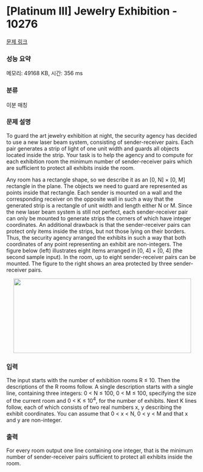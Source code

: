 # [Platinum III] Jewelry Exhibition - 10276 

[문제 링크](https://www.acmicpc.net/problem/10276) 

### 성능 요약

메모리: 49168 KB, 시간: 356 ms

### 분류

이분 매칭

### 문제 설명

<p>To guard the art jewelry exhibition at night, the security agency has decided to use a new laser beam system, consisting of sender-receiver pairs. Each pair generates a strip of light of one unit width and guards all objects located inside the strip. Your task is to help the agency and to compute for each exhibition room the minimum number of sender-receiver pairs which are sufficient to protect all exhibits inside the room.</p>

<p>Any room has a rectangle shape, so we describe it as an [0, N] × [0, M] rectangle in the plane. The objects we need to guard are represented as points inside that rectangle. Each sender is mounted on a wall and the corresponding receiver on the opposite wall in such a way that the generated strip is a rectangle of unit width and length either N or M. Since the new laser beam system is still not perfect, each sender-receiver pair can only be mounted to generate strips the corners of which have integer coordinates. An additional drawback is that the sender-receiver pairs can protect only items inside the strips, but not those lying on their borders. Thus, the security agency arranged the exhibits in such a way that both coordinates of any point representing an exhibit are non-integers. The figure below (left) illustrates eight items arranged in [0, 4] × [0, 4] (the second sample input). In the room, up to eight sender-receiver pairs can be mounted. The figure to the right shows an area protected by three sender-receiver pairs.</p>

<p style="text-align: center;"><img alt="" src="https://onlinejudgeimages.s3-ap-northeast-1.amazonaws.com/upload/images2/jewel.png" style="height:197px; width:467px"></p>

### 입력 

 <p>The input starts with the number of exhibition rooms R ≤ 10. Then the descriptions of the R rooms follow. A single description starts with a single line, containing three integers: 0 < N ≤ 100, 0 < M ≤ 100, specifying the size of the current room and 0 < K ≤ 10<sup>4</sup>, for the number of exhibits. Next K lines follow, each of which consists of two real numbers x, y describing the exhibit coordinates. You can assume that 0 < x < N, 0 < y < M and that x and y are non-integer.</p>

### 출력 

 <p>For every room output one line containing one integer, that is the minimum number of sender-receiver pairs sufficient to protect all exhibits inside the room.</p>

